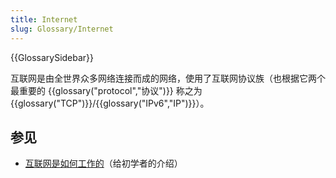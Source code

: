```yaml
---
title: Internet
slug: Glossary/Internet
---
```


{{GlossarySidebar}}

互联网是由全世界众多网络连接而成的网络，使用了互联网协议族（也根据它两个最重要的 {{glossary("protocol","协议")}} 称之为 {{glossary("TCP")}}/{{glossary("IPv6","IP")}}）。

## 参见

- [互联网是如何工作的](/zh-CN/docs/Learn/Common_questions/How_does_the_Internet_work)（给初学者的介绍）
